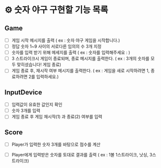 # ⚙️ 숫자 야구 구현할 기능 목록

## Game
 - [ ] 게임 시작 메시지를 출력 ( ex : 숫자 야구 게임을 시작합니다.)
 - [ ] 정답 숫자 1~9 사이의 서로다른 임의의 수 3개 지정
 - [ ] 숫자를 입력 받기 위해 메세지를 출력 ( ex : 숫자를 입력해주세요 : )
 - [ ] 3 스트라이크시 게임이 종료되며, 종료 메시지를 출력한다. ( ex : 3개의 숫자를 모두 맞히셨습니다! 게임 종료)
 - [ ] 게임 종료 후, 재시작 여부 메시지를 출력한다. ( ex : 게임을 새로 시작하려면 1, 종료하려면 2를 입력하세요.)

## InputDevice
 - [ ] 입력값이 유효한 값인지 확인
 - [ ] 숫자 3개를 입력
 - [ ] 게임 종료 후 게임 재시작(1) 과 종료(2) 여부를 입력

## Score
 - [ ] Player가 입력한 숫자 3개를 바탕으로 점수를 계산
 - [ ] Player에게 입력받은 숫자를 토대로 결과를 출력 ( ex : 1볼 1스트라이크, 낫싱, 3스트라이크)


